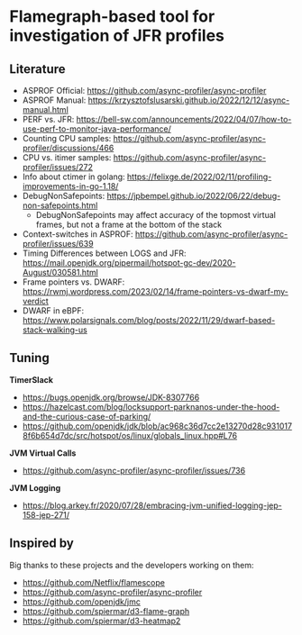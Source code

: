# Flamegraph-based tool for investigation of JFR profiles

## Literature

- ASPROF Official: https://github.com/async-profiler/async-profiler
- ASPROF Manual: https://krzysztofslusarski.github.io/2022/12/12/async-manual.html
- PERF vs. JFR: https://bell-sw.com/announcements/2022/04/07/how-to-use-perf-to-monitor-java-performance/ 
- Counting CPU samples: https://github.com/async-profiler/async-profiler/discussions/466
- CPU vs. itimer samples: https://github.com/async-profiler/async-profiler/issues/272
- Info about ctimer in golang: https://felixge.de/2022/02/11/profiling-improvements-in-go-1.18/
- DebugNonSafepoints: https://jpbempel.github.io/2022/06/22/debug-non-safepoints.html
    - DebugNonSafepoints may affect accuracy of the topmost virtual frames, but not a frame at the bottom of the stack
- Context-switches in ASPROF: https://github.com/async-profiler/async-profiler/issues/639
- Timing Differences between LOGS and JFR: https://mail.openjdk.org/pipermail/hotspot-gc-dev/2020-August/030581.html
- Frame pointers vs. DWARF: https://rwmj.wordpress.com/2023/02/14/frame-pointers-vs-dwarf-my-verdict
- DWARF in eBPF: https://www.polarsignals.com/blog/posts/2022/11/29/dwarf-based-stack-walking-us

## Tuning

**TimerSlack**
- https://bugs.openjdk.org/browse/JDK-8307766
- https://hazelcast.com/blog/locksupport-parknanos-under-the-hood-and-the-curious-case-of-parking/
- https://github.com/openjdk/jdk/blob/ac968c36d7cc2e13270d28c9310178f6b654d7dc/src/hotspot/os/linux/globals_linux.hpp#L76

**JVM Virtual Calls**
- https://github.com/async-profiler/async-profiler/issues/736

**JVM Logging**
- https://blog.arkey.fr/2020/07/28/embracing-jvm-unified-logging-jep-158-jep-271/

## Inspired by

Big thanks to these projects and the developers working on them:
- https://github.com/Netflix/flamescope
- https://github.com/async-profiler/async-profiler
- https://github.com/openjdk/jmc
- https://github.com/spiermar/d3-flame-graph
- https://github.com/spiermar/d3-heatmap2
